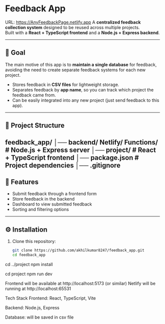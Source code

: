 # Feedback App

 URL: https://AnyFeedbackPage.netlify.app
A **centralized feedback collection system** designed to be reused across multiple projects.  
Built with a **React + TypeScript frontend** and a **Node.js + Express backend**.

---

## 🎯 Goal
The main motive of this app is to **maintain a single database** for feedback,  
avoiding the need to create separate feedback systems for each new project.  

- Stores feedback in **CSV files** for lightweight storage.  
- Separates feedback by **app name**, so you can track which project the feedback came from.  
- Can be easily integrated into any new project (just send feedback to this app).  

---


## 📂 Project Structure
feedback_app/
│── backend/ Netlify/ Functions/ # Node.js + Express server
│── project/ # React + TypeScript frontend
│── package.json # Project dependencies
│── .gitignore
---

## 🚀 Features
- Submit feedback through a frontend form  
- Store feedback in the backend  
- Dashboard to view submitted feedback  
- Sorting and filtering options  

---

## ⚙️ Installation

1. Clone this repository:
   ```bash
   git clone https://github.com/akhilkumar8247/feedback_app.git
   cd feedback_app

cd ../project
npm install

cd project
npm run dev

Frontend will be available at http://localhost:5173 (or similar)
Netlify will be running at http://localhost:65531

Tech Stack
Frontend: React, TypeScript, Vite

Backend: Node.js, Express

Database: will be saved in csv file 







